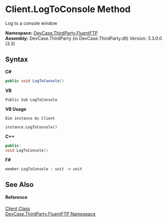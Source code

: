 # Client.LogToConsole Method 
 

Log to a console window

**Namespace:**&nbsp;<a href="N_DevCase_ThirdParty_FluentFTP">DevCase.ThirdParty.FluentFTP</a><br />**Assembly:**&nbsp;DevCase.ThirdParty (in DevCase.ThirdParty.dll) Version: 3.3.0.0 (3.3)

## Syntax

**C#**<br />
``` C#
public void LogToConsole()
```

**VB**<br />
``` VB
Public Sub LogToConsole
```

**VB Usage**<br />
``` VB Usage
Dim instance As Client

instance.LogToConsole()
```

**C++**<br />
``` C++
public:
void LogToConsole()
```

**F#**<br />
``` F#
member LogToConsole : unit -> unit 

```


## See Also


#### Reference
<a href="T_DevCase_ThirdParty_FluentFTP_Client">Client Class</a><br /><a href="N_DevCase_ThirdParty_FluentFTP">DevCase.ThirdParty.FluentFTP Namespace</a><br />